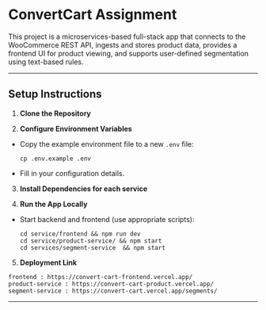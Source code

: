# ConvertCart Assignment

This project is a microservices-based full-stack app that connects to the WooCommerce REST API, ingests and stores product data, provides a frontend UI for product viewing, and supports user-defined segmentation using text-based rules.

---

## Setup Instructions

1. **Clone the Repository**

2. **Configure Environment Variables**
- Copy the example environment file to a new `.env` file:
  ```
  cp .env.example .env
  ```
- Fill in your configuration details.

3. **Install Dependencies for each service**

4. **Run the App Locally**
- Start backend and frontend (use appropriate scripts):
  ```
  cd service/frontend && npm run dev
  cd service/product-service/ && npm start
  cd services/segment-service  && npm start
  ```

5. **Deployment Link**
```
frontend : https://convert-cart-frontend.vercel.app/
product-service : https://convert-cart-product.vercel.app/
segment-service : https://convert-cart.vercel.app/segments/

```
---

